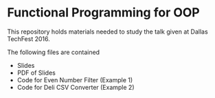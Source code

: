 # Functional Programming for OOP
This repository holds materials needed to study the talk given at Dallas TechFest 2016.

The following files are contained
* Slides
* PDF of Slides
* Code for Even Number Filter (Example 1)
* Code for Deli CSV Converter (Example 2)
